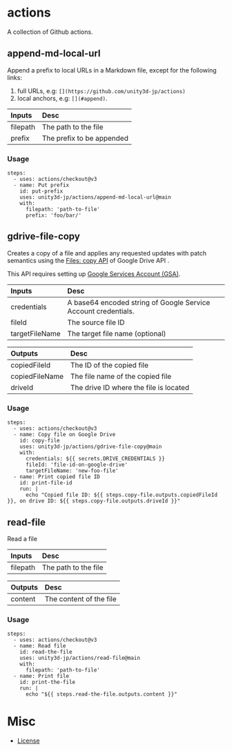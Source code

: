 # actions

A collection of Github actions.

## append-md-local-url

Append a prefix to local URLs in a Markdown file, except for the following links:    
1. full URLs, e.g: `[](https://github.com/unity3d-jp/actions)`
2. local anchors, e.g: `[](#append)`.


| Inputs   | Desc                                       |
|:---------|:-------------------------------------------|
| filepath | The path to the file |
| prefix | The prefix to be appended |

### Usage

```
steps:
  - uses: actions/checkout@v3
  - name: Put prefix
    id: put-prefix
    uses: unity3d-jp/actions/append-md-local-url@main
    with:
      filepath: 'path-to-file'
      prefix: 'foo/bar/'

```

## gdrive-file-copy

Creates a copy of a file and applies any requested updates with patch semantics using the 
[Files: copy API](https://developers.google.com/drive/api/v3/reference/files/copy)
of Google Drive API .

This API requires setting up [Google Services Account (GSA)](GoogleServicesAccount.md). 

| Inputs         | Desc                            |
|:---------------|:--------------------------------|
| credentials    | A base64 encoded string of Google Service Account credentials.|
| fileId         | The source file ID              |
| targetFileName | The target file name (optional) |

| Outputs         | Desc                                   |
|:----------------|:---------------------------------------|
| copiedFileId    | The ID of the copied file            |
| copiedFileName  | The file name of the copied file       |
| driveId         | The drive ID where the file is located |

### Usage

```
steps:
  - uses: actions/checkout@v3
  - name: Copy file on Google Drive
    id: copy-file
    uses: unity3d-jp/actions/gdrive-file-copy@main
    with:
      credentials: ${{ secrets.DRIVE_CREDENTIALS }}
      fileId: 'file-id-on-google-drive'
      targetFileName: 'new-foo-file'
  - name: Print copied file ID
    id: print-file-id
    run: |
      echo "Copied file ID: ${{ steps.copy-file.outputs.copiedFileId }}, on drive ID: ${{ steps.copy-file.outputs.driveId }}" 

```

## read-file

Read a file

| Inputs   | Desc                 |
|:---------|:---------------------|
| filepath | The path to the file |

| Outputs | Desc                     |
|:--------|:-------------------------|
| content | The content of the file  |

### Usage 

```
steps:
  - uses: actions/checkout@v3
  - name: Read file
    id: read-the-file
    uses: unity3d-jp/actions/read-file@main
    with:
      filepath: 'path-to-file'
  - name: Print file
    id: print-the-file
    run: |
      echo "${{ steps.read-the-file.outputs.content }}" 

```

# Misc

* [License](LICENSE.md)
